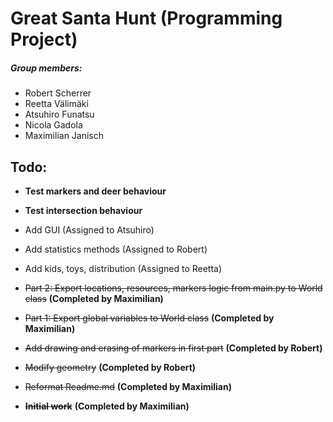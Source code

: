 # Great Santa Hunt (Programming Project)
##### Group members:
* Robert Scherrer
* Reetta Välimäki
* Atsuhiro Funatsu
* Nicola Gadola
* Maximilian Janisch

## Todo:
* **Test markers and deer behaviour**
* **Test intersection behaviour**
* Add GUI (Assigned to Atsuhiro)
* Add statistics methods (Assigned to Robert)
* Add kids, toys, distribution (Assigned to Reetta)


* ~~Part 2: Export locations, resources, markers logic from main.py to World class~~ **(Completed by Maximilian)**
* ~~Part 1: Export global variables to World class~~ **(Completed by Maximilian)**
* ~~Add drawing and erasing of markers in first part~~ **(Completed by Robert)**
* ~~Modify geometry~~ **(Completed by Robert)**
* ~~Reformat Readme.md~~ **(Completed by Maximilian)**
* ~~**Initial work**~~ **(Completed by Maximilian)**
